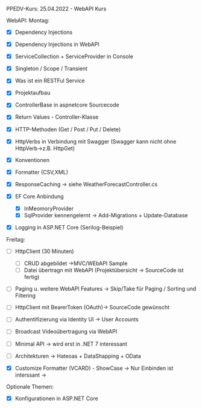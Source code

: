PPEDV-Kurs: 25.04.2022 - WebAPI Kurs 


WebAPI:
Montag:
- [x] Dependency Injections 
- [x] Dependency Injections in WebAPI
- [x] ServiceCollection + ServiceProvider in Console 
- [x] Singleton / Scope / Transient  
- [x] Was ist ein RESTFul Service
- [x] Projektaufbau 
- [x] ControllerBase in aspnetcore Sourcecode
- [x] Return Values - Controller-Klasse
- [x] HTTP-Methoden (Get / Post / Put / Delete)
- [x] HttpVerbs in Verbindung mit Swagger (Swagger kann nicht ohne HttpVerb->z.B. HttpGet)
- [x] Konventionen
- [x] Formatter (CSV,XML)
- [x] ResponseCaching -> siehe WeatherForecastController.cs
- [x] EF Core Anbindung 
	- [x] InMeomoryProvider
	- [x] SqlProvider kennengelernt -> Add-Migrations + Update-Database
- [x] Logging in ASP.NET Core (Serilog-Beispiel)


Freitag:
- [ ] HttpClient (30 Minuten)
	- [ ] CRUD abgebildet ->MVC/WEbAPI Sample
	- [ ] Datei übertragn mit WebAPI (Projektübersicht -> SourceCode ist fertig)

- [ ] Paging u. weitere WebAPI Features -> Skip/Take für Paging / Sorting und Filtering
- [ ] HttpClient mit BearerToken (OAuth)-> SourceCode gewünscht
- [ ] Authentifizierung via Identity UI -> User Accounts

- [ ] Broadcast Videoübertragung via WebAPI


- [ ] Minimal API -> wird erst in .NET 7 interessant
- [ ] Architekturen -> Hateoas + DataShapping + OData 



- [x] Customize Formatter (VCARD) - ShowCase -> Nur Einbinden ist interssant -> 


Optionale Themen:
- [x] Konfigurationen in ASP.NET Core 
